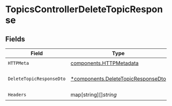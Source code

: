 # TopicsControllerDeleteTopicResponse


## Fields

| Field                                                                                   | Type                                                                                    | Required                                                                                | Description                                                                             |
| --------------------------------------------------------------------------------------- | --------------------------------------------------------------------------------------- | --------------------------------------------------------------------------------------- | --------------------------------------------------------------------------------------- |
| `HTTPMeta`                                                                              | [components.HTTPMetadata](../../models/components/httpmetadata.md)                      | :heavy_check_mark:                                                                      | N/A                                                                                     |
| `DeleteTopicResponseDto`                                                                | [*components.DeleteTopicResponseDto](../../models/components/deletetopicresponsedto.md) | :heavy_minus_sign:                                                                      | Topic deleted successfully                                                              |
| `Headers`                                                                               | map[string][]*string*                                                                   | :heavy_check_mark:                                                                      | N/A                                                                                     |